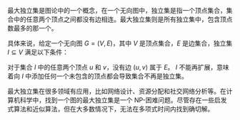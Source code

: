 最大独立集是图论中的一个概念，在一个无向图中，独立集是指一个顶点集合，集合中的任意两个顶点之间都没有边相连。最大独立集则是所有独立集中，包含顶点数最多的那一个。


具体来说，给定一个无向图 $G = (V, E)$，其中 $V$ 是顶点集合，$E$ 是边集合，独立集 $I \subseteq V$ 满足以下条件：


对于集合 $I$ 中的任意两个顶点 $u$ 和 $v$，没有边 $(u, v)$ 属于 $E$。
$I$ 不能再扩展，意味着向 $I$ 中添加任何一个未包含的顶点都会导致集合不再是独立集。

最大独立集在很多领域有应用，比如网络设计、资源分配和社交网络分析等。在计算机科学中，找到一个图的最大独立集是一个 NP-困难问题。尽管存在一些启发式算法和近似算法，但在大多数情况下，无法在多项式时间内找到确切解。